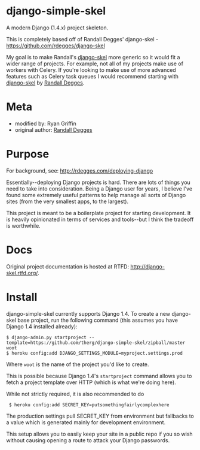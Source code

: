 django-simple-skel
===========

A modern Django (1.4.x) project skeleton.

This is completely based off of Randall Degges' django-skel - https://github.com/rdegges/django-skel

My goal is to make Randall's [django-skel](https://github.com/rdegges/django-skel) more generic so it would fit a wider range of projects. For example, not all
of my projects make use of workers with Celery. If you're looking to make use of more advanced features
such as Celery task queues I would recommend starting with [django-skel](https://github.com/rdegges/django-skel) by [Randall Degges](https://github.com/rdegges).


Meta
====

* modified by: Ryan Griffin
* original author: [Randall Degges](http://rdegges.com/)


Purpose
=======

For background, see: http://rdegges.com/deploying-django

Essentially--deploying Django projects is hard. There are lots of things you
need to take into consideration. Being a Django user for years, I believe I've
found some extremely useful patterns to help manage all sorts of Django sites
(from the very smallest apps, to the largest).

This project is meant to be a boilerplate project for starting development. It
is heavily opinionated in terms of services and tools--but I think the tradeoff
is worthwhile.


Docs
====

Original project documentation is hosted at RTFD: http://django-skel.rtfd.org/.


Install
=======

django-simple-skel currently supports Django 1.4. To create a new django-skel base
project, run the following command (this assumes you have Django 1.4 installed
already):

    $ django-admin.py startproject --template=https://github.com/therg/django-simple-skel/zipball/master woot
    $ heroku config:add DJANGO_SETTINGS_MODULE=myproject.settings.prod


Where ``woot`` is the name of the project you'd like to create.

This is possible because Django 1.4's ``startproject`` command allows you to
fetch a project template over HTTP (which is what we're doing here).

While not strictly required, it is also recommended to do

     $ heroku config:add SECRET_KEY=putsomethingfairlycomplexhere

The production settings pull SECRET_KEY from environment but fallbacks
to a value which is generated mainly for development environment.

This setup allows you to easily keep your site in a public repo if you so 
wish without causing opening a route to attack your Django passwords.
